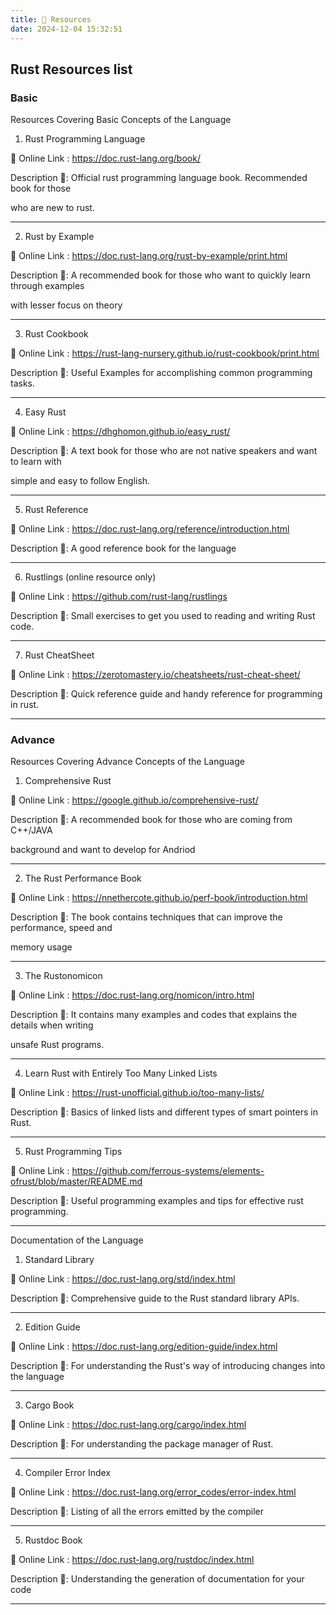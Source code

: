 ```yaml
---
title: 📒 Resources
date: 2024-12-04 15:32:51
---
```


## Rust Resources list

### Basic
Resources Covering Basic Concepts of the Language

 1. Rust Programming Language

🚀 Online Link : https://doc.rust-lang.org/book/

Description 📒: Official rust programming language book. Recommended book for those

who are new to rust.
________________________________________________________________________

2. Rust by Example

🚀 Online Link : https://doc.rust-lang.org/rust-by-example/print.html

Description 📒: A recommended book for those who want to quickly learn through examples

with lesser focus on theory
________________________________________________________________________

3. Rust Cookbook

🚀 Online Link : https://rust-lang-nursery.github.io/rust-cookbook/print.html

Description 📒: Useful Examples for accomplishing common programming tasks.
________________________________________________________________________

4. Easy Rust

🚀 Online Link : https://dhghomon.github.io/easy_rust/

Description 📒: A text book for those who are not native speakers and want to learn with

simple and easy to follow English.

________________________________________________________________________

5. Rust Reference

🚀 Online Link : https://doc.rust-lang.org/reference/introduction.html

Description 📒: A good reference book for the language

_______________________________________________________________________

6. Rustlings (online resource only)

🚀 Online Link : https://github.com/rust-lang/rustlings

Description 📒: Small exercises to get you used to reading and writing Rust code.

________________________________________________________________________

7. Rust CheatSheet

🚀 Online Link : https://zerotomastery.io/cheatsheets/rust-cheat-sheet/

Description 📒: Quick reference guide and handy reference for programming in rust.

________________________________________________________________________

### Advance

Resources Covering Advance Concepts of the Language

1. Comprehensive Rust

🚀 Online Link : https://google.github.io/comprehensive-rust/

Description 📒: A recommended book for those who are coming from C++/JAVA

background and want to develop for Andriod

_______________________________________________________________________

2. The Rust Performance Book

🚀 Online Link : https://nnethercote.github.io/perf-book/introduction.html

Description 📒: The book contains techniques that can improve the performance, speed and

memory usage

________________________________________________________________________

3. The Rustonomicon

🚀 Online Link : https://doc.rust-lang.org/nomicon/intro.html

Description 📒: It contains many examples and codes that explains the details when writing

unsafe Rust programs.

________________________________________________________________________

4. Learn Rust with Entirely Too Many Linked Lists

🚀 Online Link : https://rust-unofficial.github.io/too-many-lists/

Description 📒: Basics of linked lists and different types of smart pointers in Rust.

________________________________________________________________________

5. Rust Programming Tips

🚀 Online Link : https://github.com/ferrous-systems/elements-ofrust/blob/master/README.md

Description 📒: Useful programming examples and tips for effective rust programming.

________________________________________________________________________

Documentation of the Language

1. Standard Library

🚀 Online Link : https://doc.rust-lang.org/std/index.html

Description 📒: Comprehensive guide to the Rust standard library APIs.

________________________________________________________________________

2. Edition Guide

🚀 Online Link : https://doc.rust-lang.org/edition-guide/index.html

Description 📒: For understanding the Rust's way of introducing changes into the language

________________________________________________________________________

3. Cargo Book

🚀 Online Link : https://doc.rust-lang.org/cargo/index.html

Description 📒: For understanding the package manager of Rust.

________________________________________________________________________

4. Compiler Error Index

🚀 Online Link : https://doc.rust-lang.org/error_codes/error-index.html

Description 📒: Listing of all the errors emitted by the compiler

________________________________________________________________________

5. Rustdoc Book

🚀 Online Link : https://doc.rust-lang.org/rustdoc/index.html

Description 📒: Understanding the generation of documentation for your code

________________________________________________________________________ 